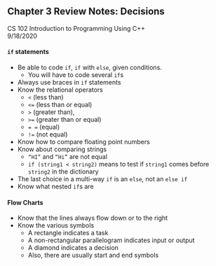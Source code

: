 ## Chapter 3 Review Notes: Decisions
CS 102 Introduction to Programming Using C++  
9/18/2020  

#### ```if``` statements
- Be able to code ```if```, ```if``` with ```else```, given conditions. 
  - You will have to code several ```if```s
- Always use braces in ```if``` statements
- Know the relational operators
  - ```<```  (less than)
  - ```<=```  (less than or equal)
  - ```>```  (greater than),
  - ```>=```  (greater than or equal)
  - ```= =```  (equal)
  - ```!=```  (not equal)
- Know how to compare floating point numbers
- Know about comparing strings
  - ```“HI”``` and ```“Hi”``` are not equal
  - ```if (string1 < string2)``` means to test if ```string1``` comes before ```string2``` in the dictionary
- The last choice in a multi-way ```if``` is an ```else```, not an ```else if```
- Know what nested ```if```s are  

#### Flow Charts
- Know that the lines always flow down or to the right
- Know the various symbols
  - A rectangle indicates a task
  - A non-rectangular parallelogram indicates input or output
  - A diamond indicates a decision
  - Also, there are usually start and end symbols
